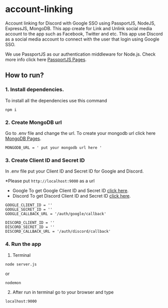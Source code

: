 # account-linking
Account linking for Discord with Google SSO using PassportJS, NodeJS, ExpressJS, MongoDB. 
This app create for Link and Unlink social media account to the app such as Facebook, Twitter and etc. 
This app use Discord as a social media account to connect with the user that login using Google SSO.

We use PassportJS as our authentication middleware for Node.js. Check more info click here [PassportJS Pages](http://www.passportjs.org/).

## How to run?

### 1. Install dependencies.

To install all the dependencies use this command

```
npm i
```

### 2. Create MongoDB url

Go to .env file and change the url. To create your mongodb url click here [MongoDB Pages](https://www.mongodb.com/atlas/database).
``` env
MONGODB_URL = ' put your mongodb url here '
```

### 3. Create Client ID and Secret ID

In .env file put your Client ID and Secret ID for Google and Discord. 

*Please put `http://localhost:9000` as a url

- Google
To get Google Client ID and Secret ID [click here](https://console.developers.google.com/).
- Discord
To get Discord Client ID and Secret ID [click here](https://discord.com/developers/applications).

``` env
GOOGLE_CLIENT_ID = ''
GOOGLE_SECRET_ID = ''
GOOGLE_CALLBACK_URL = '/auth/google/callback'

DISCORD_CLIENT_ID = ''
DISCORD_SECRET_ID = ''
DISCORD_CALLBACK_URL = '/auth/discord/callback'
```

### 4. Run the app
1. Terminal
```
node server.js
```
or
```
nodemon
```

2. After run in terminal go to your browser and type 
```
localhost:9000
```
